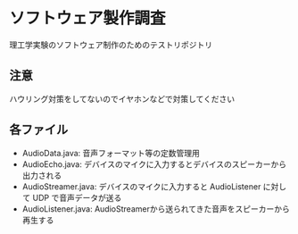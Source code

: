 # ソフトウェア製作調査
理工学実験のソフトウェア制作のためのテストリポジトリ

## 注意
ハウリング対策をしてないのでイヤホンなどで対策してください

## 各ファイル
* AudioData.java: 音声フォーマット等の定数管理用
* AudioEcho.java: デバイスのマイクに入力するとデバイスのスピーカーから出力される
* AudioStreamer.java: デバイスのマイクに入力すると AudioListener に対して UDP で音声データが送る
* AudioListener.java: AudioStreamerから送られてきた音声をスピーカーから再生する